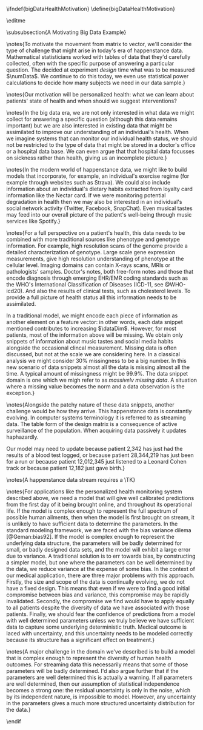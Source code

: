 \ifndef{bigDataHealthMotivation}
\define{bigDataHealthMotivation}

\editme

\subsubsection{A Motivating Big Data Example}

\notes{To motivate the movement from matrix to vector, we'll consider the type of challenge that might arise in today's era of happenstance data. Mathematical statisticians worked with tables of data that they'd carefully collected, often with
the specific purpose of answering a particular question. The decided
at experiment *design* time what was to be measured $\numData$. We continue to do this today, we even use statistical power calculations to decide how many subjects we need in our data sample.}

\notes{Our motivation will be personalized health: what we can
learn about patients' state of health and when should we suggest interventions? 

\notes{In the big data era, we are not only interested in what
data we might collect for answering a specific question (although this data remains important) but we are also interested in
existing data that might be assimilated to improve our understanding
of an individual's health. When we imagine systems that can monitor our individual health status, we should not be restricted to the type of data
that might be stored in a doctor's office or a hospital data
base. We can even argue that that hospital data focusses on sickness
rather than health, giving us an incomplete picture.}

\notes{In the modern world of happenstance data, we might like to build models
that incorporate, for example, an individual's exercise regime (for example through
websites such as Strava). We could also include information
about an individual's dietary habits extracted from loyalty card
information like the Nectar card. If we were monitoring potential
degradation in health then we may also be interested in an
individual's social network activity (Twitter, Facebook,
SnapChat). Even musical tastes may feed into our overall picture of
the patient's well-being through music services like Spotify.}

\notes{For a full perspective on a patient's health, this data needs to be
combined with more traditional sources like phenotype and genotype
information. For example, high resolution scans of the genome
provide a detailed characterization of genotype. Large scale gene
expression measurements, give high resolution understanding of phenotype at
the cellular level. Imaging domains can contain X-rays scans, MRIs or pathologists' samples. Doctor's
notes, both free-form notes and those that encode diagnosis through emerging EHR/EMR coding standards such as the WHO's International Classification of Diseases (ICD-11, see @WHO-icd20). And also the results of clinical tests, such as cholesterol levels. To
provide a full picture of health status all this information needs to
be assimilated. 

In a traditional model, we might encode each piece of information as
another element on a feature vector: in other words, each data snippet mentioned contributes to increasing $\dataDim$.  However, for most patients,
most of the information above will be missing. We obtain only snippets of information about music tastes and social media habits alongside the occasional clincal measurement. Missing data is often discussed, but not at the scale we are considering here. In a classical analysis we might consider 30% missingness to be a big number. In this new scenario of data snippets almost all the data is missing almost all the time. A typical amount of missingness might be 99.9%. The data snippet domain is one which we migh refer to as *massivelv missing data*. A situation
where a missing value becomes the norm and a data observation is the exception.}

\notes{Alongside the patchy nature of these data snippets, another challenge would be how they arrive. This happenstance data is constantly evolving. In computer systems terminology it is referred to as streaming data. The table form of the design matrix is a consequence of active surveillance of the population. When acquiring data passively it updates haphazardly. 

Our model may need to update because patient 2,342 has just had the results of a
blood test logged, or because patient 28,344,219 has just been for a
run or because patient 12,012,345 just listened to a Leonard Cohen
track or because patient 12,182 just gave birth.}

\notes{A happenstance data stream requires a \TK}

\notes{For applications like the personalized health monitoring system
described above, we need a model that will give well calibrated
predictions from the first day of it being brought online, and
throughout its operational life. If the model is complex enough to
represent the full spectrum of possible human ailments, then when the
model is first brought on stream, it is unlikely to have sufficient
data to determine the parameters. In the standard modeling framework,
we are faced with the bias variance dilema [@Geman:bias92]. If the model is complex enough to represent the
underlying data structure, the parameters will be badly determined for
small, or badly designed data sets, and the model will exhibit a large
error due to variance. A traditional solution is to err towards bias,
by constructing a simpler model, but one where the parameters can be
well determined by the data, we reduce variance at the expense of some
bias.  In the context of our medical application, there are three
major problems with this approach. Firstly, the size and scope of the
data is continually evolving, we do not have a fixed design. This
means that even if we were to find a good initial compromise between
bias and variance, this compromise may be rapidly
invalidated. Secondly, the compromise we find would have to apply
equally to all patients despite the diversity of data we have
associated with those patients. Finally, we should fear the confidence
of predictions from a model with well determined parameters unless we
truly believe we have sufficient data to capture some underlying
deterministic truth. Medical outcome is laced with uncertainty, and
this uncertainty needs to be modeled correctly because its structure
has a significant effect on treatment.}

\notes{A major challenge in the domain we've described is to build a model
that is complex enough to represent the diversity of human health
outcomes. For streaming data this necessarily means that some of those
parameters will be badly determined. I'd also argue further that if the
parameters are well determined this is actually a warning. If all
parameters are well determined, then our assumption of statistical
independence becomes a strong one: the residual uncertainty is only in
the noise, which by its independent nature, is impossible to model.
However, any uncertainty in the parameters gives a much more structured
uncertainty distribution for the data.}

\endif
